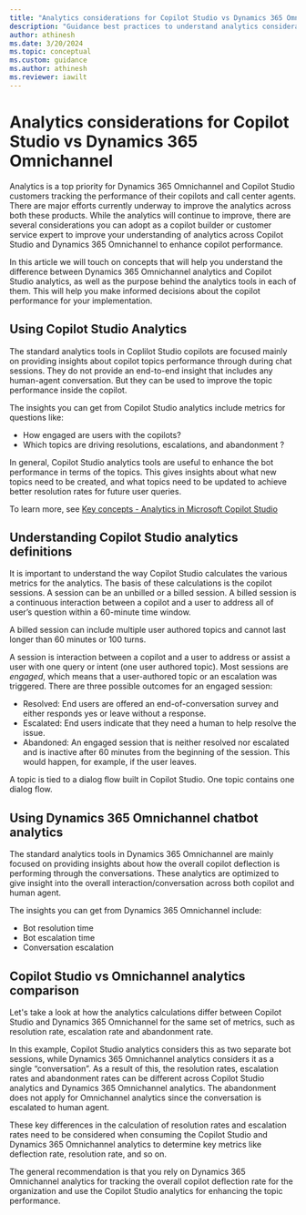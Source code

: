 ```yaml
---
title: "Analytics considerations for Copilot Studio vs Dynamics 365 Omnichannel"
description: "Guidance best practices to understand analytics considerations of Copilot Studio copilots vs Dynamics 365 Omnichannel."
author: athinesh
ms.date: 3/20/2024
ms.topic: conceptual
ms.custom: guidance
ms.author: athinesh
ms.reviewer: iawilt
---
```


# Analytics considerations for Copilot Studio vs Dynamics 365 Omnichannel

Analytics is a top priority for Dynamics 365 Omnichannel and Copilot Studio customers tracking the performance of their copilots and call center agents. 
There are major efforts currently underway to improve the analytics across both these products. While the analytics will continue to improve, there are several considerations you can adopt as a copilot builder or customer service expert to improve your understanding of analytics across Copilot Studio and Dynamics 365 Omnichannel to enhance copilot performance. 

In this article we will touch on concepts that will help you understand the difference between Dynamics 365 Omnichannel analytics and Copilot Studio analytics, as well as the purpose behind the analytics tools in each of them. This will help you make informed decisions about the copilot performance for your implementation.

## Using Copilot Studio Analytics

The standard analytics tools in Coplilot Studio copilots are focused mainly on providing insights about copilot topics performance through during chat sessions. They do not provide an end-to-end insight that includes any human-agent conversation. But they can be used to improve the topic performance inside the copilot. 

The insights you can get from Copilot Studio analytics include metrics for questions like:
 - How engaged are users with the copilots?
 - Which topics are driving resolutions, escalations, and abandonment ?

In general, Copilot Studio analytics tools are useful to enhance the bot performance in terms of the topics. This gives insights about what new topics need to be created, and what topics need to be updated to achieve better resolution rates for future user queries.

To learn more, see [Key concepts - Analytics in Microsoft Copilot Studio](analytics-overview.md)

## Understanding Copilot Studio analytics definitions

It is important to understand the way Copilot Studio calculates the various metrics for the analytics. The basis of these calculations is the copilot sessions. A session can be an unbilled or a billed session. A billed session is a continuous interaction between a copilot and a user to address all of user’s question within a 60-minute time window.

A billed session can include multiple user authored topics and cannot last longer than 60 minutes or 100 turns.

A session is interaction between a copilot and a user to address or assist a user with one query or intent (one user authored topic).
Most sessions are *engaged*, which means that a user-authored topic or an escalation was triggered. There are three possible outcomes for an engaged session:

- Resolved: End users are offered an end-of-conversation survey and either responds yes or leave without a response.
- Escalated: End users indicate that they need a human to help resolve the issue.
- Abandoned: An engaged session that is neither resolved nor escalated and is inactive after 60 minutes from the beginning of the session. This would happen, for example, if the user leaves.

A topic is tied to a dialog flow built in Copilot Studio. One topic contains one dialog flow.

## Using Dynamics 365 Omnichannel chatbot analytics

The standard analytics tools in Dynamics 365 Omnichannel are mainly focused on providing insights about how the overall copilot deflection is performing through the conversations. These analytics are optimized to give insight into the overall interaction/conversation across both copilot and human agent.

The insights you can get from Dynamics 365 Omnichannel include:

- Bot resolution time
- Bot escalation time
- Conversation escalation

## Copilot Studio vs Omnichannel analytics comparison

Let's take a look at how the analytics calculations differ between Copilot Studio and Dynamics 365 Omnichannel for the same set of metrics, 
such as resolution rate, escalation rate and abandonment rate.

In this example, Copilot Studio analytics considers this as two separate bot sessions, while Dynamics 365 Omnichannel analytics considers it as a single “conversation”. As a result of this, the resolution rates, escalation rates and abandonment rates can be different across Copilot Studio analytics and Dynamics 365 Omnichannel analytics. The abandonment does not apply for Omnichannel analytics since the conversation is escalated to human agent.

These key differences in the calculation of resolution rates and escalation rates need to be considered when consuming the Copilot Studio and Dynamics 365 Omnichannel analytics to determine key metrics like deflection rate, resolution rate, and so on.  

The general recommendation is that you rely on Dynamics 365 Omnichannel analytics for tracking the overall copilot deflection rate for the organization and use the Copilot Studio analytics for enhancing the topic performance. 


